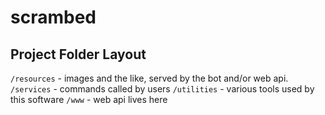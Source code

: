 # scrambed

## Project Folder Layout

`/resources` - images and the like, served by the bot and/or web api.
`/services` - commands called by users
`/utilities` - various tools used by this software
`/www` - web api lives here
